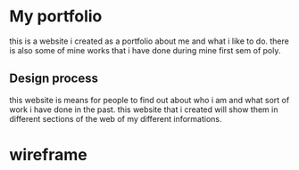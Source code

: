 # My portfolio

this is a website i created as a portfolio about me and what i like to do. there is also some of mine works that i have done during mine first sem of poly.

## Design process

this website is means for people to find out about who i am and what sort of work i have done in the past. this website that i created will show them in different sections of the web of my different informations.

# wireframe
